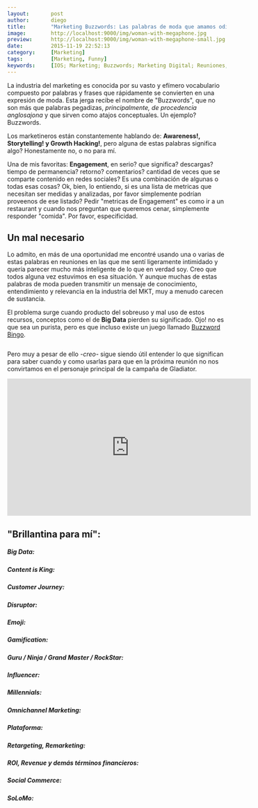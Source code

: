 ```yaml
---
layout:       post
author:       diego
title:        "Marketing Buzzwords: Las palabras de moda que amamos odiar"
image:        http://localhost:9000/img/woman-with-megaphone.jpg
preview:      http://localhost:9000/img/woman-with-megaphone-small.jpg
date:         2015-11-19 22:52:13
category:     [Marketing]
tags:         [Marketing, Funny]
keywords:     [IOS; Marketing; Buzzwords; Marketing Digital; Reuniones, Meetings, Mercadotecnia; Publicidad; Agencia; Chiste; Autocrítica en la Agencia]
---
```


La industria del marketing es conocida por su vasto y efímero vocabulario compuesto por palabras y frases que rápidamente se convierten en una expresión de moda. Esta jerga recibe el nombre de "Buzzwords", que no son más que palabras pegadizas, *principalmente, de procedencia anglosajona* y que sirven como atajos conceptuales. Un ejemplo? Buzzwords.

Los marketineros están constantemente hablando de: **Awareness!, Storytelling! y Growth Hacking!**, pero alguna de estas palabras significa algo? Honestamente no, o no para mí.

Una de mis favoritas: **Engagement**, en serio? que significa? descargas? tiempo de permanencia? retorno? comentarios? cantidad de veces que se comparte contenido en redes sociales? Es una combinación de algunas o todas esas cosas? Ok, bien, lo entiendo, si es una lista de metricas que necesitan ser medidas y analizadas, por favor simplemente podrían proveenos de ese listado? Pedir "metricas de Engagement" es como ir a un restaurant y cuando nos preguntan que queremos cenar, simplemente responder "comida". Por favor, especificidad.

## Un mal necesario
Lo admito, en más de una oportunidad me encontré usando una o varias de estas palabras en reuniones en las que me sentí ligeramente intimidado y quería parecer mucho más inteligente de lo que en verdad soy. Creo que todos alguna vez estuvimos en esa situación. Y aunque muchas de estas palabras de moda pueden transmitir un mensaje de conocimiento, entendimiento y relevancia en la industria del MKT, muy a menudo carecen de sustancia.

El problema surge cuando producto del sobreuso y mal uso de estos recursos, conceptos como el de **Big Data** pierden su significado. Ojo! no es que sea un purista, pero es que incluso existe un juego llamado [Buzzword Bingo][1].

<div class="screen-at-85">
<img src="http://localhost:9000/img/dilbert_buzzword_bingo.jpg" alt="">
</div>

Pero muy a pesar de ello *-creo-* sigue siendo útil entender lo que significan para saber cuando y como usarlas para que en la próxima reunión no nos convirtamos en el personaje principal de la campaña de Gladiator.

<div class="video-wrapper">
  <iframe width="560" height="315" src="https://www.youtube.com/watch_popup?v=gWVZTpr-I_4" frameborder="0" allowfullscreen></iframe>
</div>

## "Brillantina para mí":

##### Big Data:


##### Content is King:


##### Customer Journey:


##### Disruptor:


##### Emoji:


##### Gamification:


##### Guru / Ninja / Grand Master / RockStar:


##### Influencer:


##### Millennials:


##### Omnichannel Marketing:


##### Plataforma:


##### Retargeting, Remarketing:


##### ROI, Revenue y demás términos financieros:


##### Social Commerce:


##### SoLoMo:




[1]: http://www.bullshitbingo.net/cards/buzzword/

